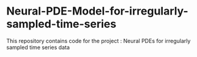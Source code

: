 # Neural-PDE-Model-for-irregularly-sampled-time-series
This repository contains code for the project : Neural PDEs for irregularly sampled time series data
